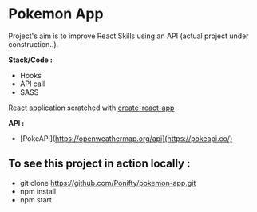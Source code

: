 # Pokemon App

Project's aim is to improve React Skills using an API (actual project under construction..).

**Stack/Code :**

- Hooks
- API call
- SASS


React application scratched with [create-react-app](https://create-react-app.dev/)

**API :**

- [PokeAPI](https://openweathermap.org/api](https://pokeapi.co/)

## To see this project in action locally :

- git clone https://github.com/Ponifty/pokemon-app.git
- npm install
- npm start
